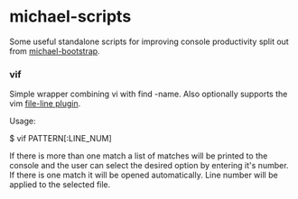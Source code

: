 # michael-scripts

Some useful standalone scripts for improving console productivity split out from
[michael-bootstrap][1].

### vif ###

Simple wrapper combining vi with find -name.  Also optionally supports the vim
[file-line plugin][2].

Usage:

$ vif PATTERN[:LINE_NUM]

If there is more than one match a list of matches will be printed to the console
and the user can select the desired option by entering it's number.  If there
is one match it will be opened automatically.  Line number will be applied to the
selected file.

[1]: https://github.com/michae1T/michael-bootstrap
[2]: https://github.com/bogado/file-line.git

